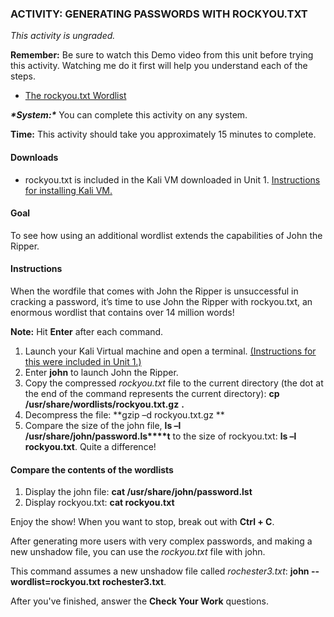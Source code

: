 ### ACTIVITY: GENERATING PASSWORDS WITH ROCKYOU.TXT

*This activity is ungraded.*

**Remember:** Be sure to watch this Demo video from this unit before trying this activity. Watching me do it first will help you understand each of the steps.

- [The rockyou.txt Wordlist](https://courses.edx.org/courses/course-v1:RITx+CYBER504x+3T2018/jump_to_id/b416d64cad9447e883d5ece3d00e7286#b38144eba883467d92adea06f24b1d8c)

***\*System:\**** You can complete this activity on any system.

**Time:** This activity should take you approximately 15 minutes to complete.

#### Downloads

- rockyou.txt is included in the Kali VM downloaded in Unit 1. [Instructions for installing Kali VM.](https://courses.edx.org/jump_to_id/af99a11f64b3400883bc6f9f82e8fa87)

#### Goal

To see how using an additional wordlist extends the capabilities of John the Ripper.

#### Instructions

When the wordfile that comes with John the Ripper is unsuccessful in cracking a password, it’s time to use John the Ripper with rockyou.txt, an enormous wordlist that contains over 14 million words!

**Note:** Hit **Enter** after each command.

1. Launch your Kali Virtual machine and open a terminal. [(Instructions for this were included in Unit 1.)](https://courses.edx.org/courses/course-v1:RITx+CYBER504x+3T2018/jump_to_id/af99a11f64b3400883bc6f9f82e8fa87)
2. Enter **john** to launch John the Ripper.
3. Copy the compressed *rockyou.txt* file to the current directory (the dot at the end of the command represents the current directory):
   **cp /usr/share/wordlists/rockyou.txt.gz** **.** 
4. Decompress the file:
   **gzip –d rockyou.txt.gz
   **
5. Compare the size of the john file, **ls –l /usr/share/john/password.ls****t** 
   to the size of rockyou.txt: **ls –l rockyou.txt**.
   Quite a difference!

#### Compare the contents of the wordlists

1. Display the john file: **cat /usr/share/john/password.lst**
2. Display rockyou.txt: **cat rockyou.txt**

Enjoy the show! When you want to stop, break out with **Ctrl + C**.

After generating more users with very complex passwords, and making a new unshadow file, you can use the *rockyou.txt* file with john.

This command assumes a new unshadow file called *rochester3.txt*: 
**john --wordlist=rockyou.txt rochester3.txt**.

After you've finished, answer the **Check Your Work** questions.